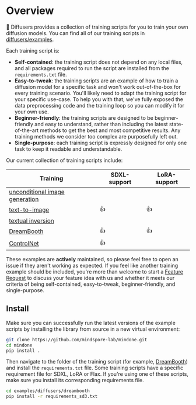 <!--Copyright 2024 The HuggingFace Team. All rights reserved.

Licensed under the Apache License, Version 2.0 (the "License"); you may not use this file except in compliance with
the License. You may obtain a copy of the License at

http://www.apache.org/licenses/LICENSE-2.0

Unless required by applicable law or agreed to in writing, software distributed under the License is distributed on
an "AS IS" BASIS, WITHOUT WARRANTIES OR CONDITIONS OF ANY KIND, either express or implied. See the License for the
specific language governing permissions and limitations under the License.
-->

# Overview

🤗 Diffusers provides a collection of training scripts for you to train your own diffusion models. You can find all of our training scripts in [diffusers/examples](https://github.com/mindspore-lab/mindone/tree/master/examples/diffusers).

Each training script is:

- **Self-contained**: the training script does not depend on any local files, and all packages required to run the script are installed from the `requirements.txt` file.
- **Easy-to-tweak**: the training scripts are an example of how to train a diffusion model for a specific task and won't work out-of-the-box for every training scenario. You'll likely need to adapt the training script for your specific use-case. To help you with that, we've fully exposed the data preprocessing code and the training loop so you can modify it for your own use.
- **Beginner-friendly**: the training scripts are designed to be beginner-friendly and easy to understand, rather than including the latest state-of-the-art methods to get the best and most competitive results. Any training methods we consider too complex are purposefully left out.
- **Single-purpose**: each training script is expressly designed for only one task to keep it readable and understandable.

Our current collection of training scripts include:

| Training | SDXL-support | LoRA-support |
|---|---|---|
| [unconditional image generation](https://github.com/mindspore-lab/mindone/tree/master/examples/diffusers/unconditional_image_generation) |  |  |
| [text-to-image](https://github.com/mindspore-lab/mindone/tree/master/examples/diffusers/text_to_image) | 👍 | 👍 |
| [textual inversion](https://github.com/mindspore-lab/mindone/tree/master/examples/diffusers/textual_inversion) |  |  |
| [DreamBooth](https://github.com/mindspore-lab/mindone/tree/master/examples/diffusers/dreambooth) | 👍 | 👍 |
| [ControlNet](https://github.com/mindspore-lab/mindone/tree/master/examples/diffusers/controlnet) | 👍 |  |

These examples are **actively** maintained, so please feel free to open an issue if they aren't working as expected. If you feel like another training example should be included, you're more than welcome to start a [Feature Request](https://github.com/mindspore-lab/mindone/issues/new?assignees=zhanghuiyao&labels=rfc&projects=&template=feature_request.md&title=) to discuss your feature idea with us and whether it meets our criteria of being self-contained, easy-to-tweak, beginner-friendly, and single-purpose.

## Install

Make sure you can successfully run the latest versions of the example scripts by installing the library from source in a new virtual environment:

```bash
git clone https://github.com/mindspore-lab/mindone.git
cd mindone
pip install .
```

Then navigate to the folder of the training script (for example, [DreamBooth](https://github.com/mindspore-lab/mindone/tree/master/examples/diffusers/dreambooth)) and install the `requirements.txt` file. Some training scripts have a specific requirement file for SDXL, LoRA or Flax. If you're using one of these scripts, make sure you install its corresponding requirements file.

```bash
cd examples/diffusers/dreambooth
pip install -r requirements_sd3.txt
```
